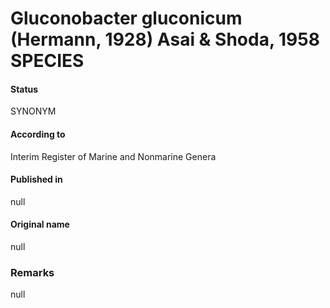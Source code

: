 # Gluconobacter gluconicum (Hermann, 1928) Asai & Shoda, 1958 SPECIES

#### Status
SYNONYM

#### According to
Interim Register of Marine and Nonmarine Genera

#### Published in
null

#### Original name
null

### Remarks
null
